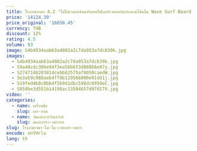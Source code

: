 ```yaml
---
title: โรงงานราคา 4.2 "ไม้ไผ่เวคบอร์ดคาร์บอนไฟเบอร์เวคบอร์ดกระดานโต้คลื่น Wave Surf Board การออกกําลังกาย Surf Board
price: '14124.39'
price_original: '16050.45'
currency: THB
discount: 12%
rating: 4.5
volume: 93
image: S4b4934aab63a4082a2c7da953a7dc639k.jpg
images:
  - S4b4934aab63a4082a2c7da953a7dc639k.jpg
  - S9a48cdc30be94f3ea56b6f3d08866e97y.jpg
  - S2747148203814cebb82575af8050caedW.jpg
  - Se3a59c088aeb4ff0b129566000e91dd1j.jpg
  - S19fed4b8c0bb4f5b9d1dbc598dc0959eC.jpg
  - S858be3d551b14198ac13584657d97d17X.jpg
video: ''
categories:
  - name: เครื่องมือ
    slug: เคร-องม
  - name: วัดและการวิเคราะห์
    slug: ดและการว-เคราะห
slug: โรงงานราคา-ไม-ไผ-เวคบอร-ดคาร
encode: onYHrlu
lang: th
---
```

  